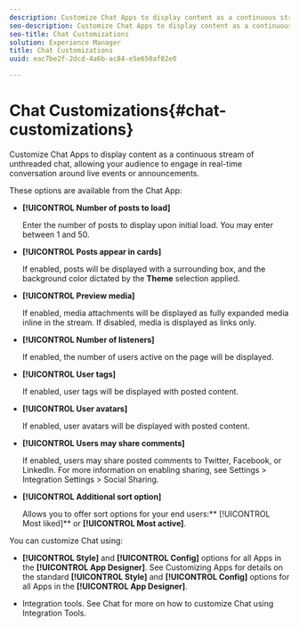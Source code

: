 ```yaml
---
description: Customize Chat Apps to display content as a continuous stream of unthreaded chat, allowing your audience to engage in real-time conversation around live events or announcements.
seo-description: Customize Chat Apps to display content as a continuous stream of unthreaded chat, allowing your audience to engage in real-time conversation around live events or announcements.
seo-title: Chat Customizations
solution: Experience Manager
title: Chat Customizations
uuid: eac7be2f-2dcd-4a6b-ac84-e5e650af82e0

---
```


# Chat Customizations{#chat-customizations}

Customize Chat Apps to display content as a continuous stream of unthreaded chat, allowing your audience to engage in real-time conversation around live events or announcements.



These options are available from the Chat App:

* **[!UICONTROL Number of posts to load]**

  Enter the number of posts to display upon initial load. You may enter between 1 and 50.

* **[!UICONTROL Posts appear in cards]**

  If enabled, posts will be displayed with a surrounding box, and the background color dictated by the **Theme** selection applied.

* **[!UICONTROL Preview media]**

  If enabled, media attachments will be displayed as fully expanded media inline in the stream. If disabled, media is displayed as links only.

* **[!UICONTROL Number of listeners]**

  If enabled, the number of users active on the page will be displayed.

* **[!UICONTROL User tags]**

  If enabled, user tags will be displayed with posted content.

* **[!UICONTROL User avatars]**

  If enabled, user avatars will be displayed with posted content.

* **[!UICONTROL Users may share comments]**

  If enabled, users may share posted comments to Twitter, Facebook, or LinkedIn. For more information on enabling sharing, see Settings > Integration Settings > Social Sharing.

* **[!UICONTROL Additional sort option]**

  Allows you to offer sort options for your end users:** [!UICONTROL Most liked]** or **[!UICONTROL Most active]**.

You can customize Chat using:

* **[!UICONTROL Style]** and **[!UICONTROL Config]** options for all Apps in the **[!UICONTROL App Designer]**. See Customizing Apps for details on the standard **[!UICONTROL Style]** and **[!UICONTROL Config]** options for all Apps in the **[!UICONTROL App Designer]**.

* Integration tools. See Chat for more on how to customize Chat using Integration Tools.

